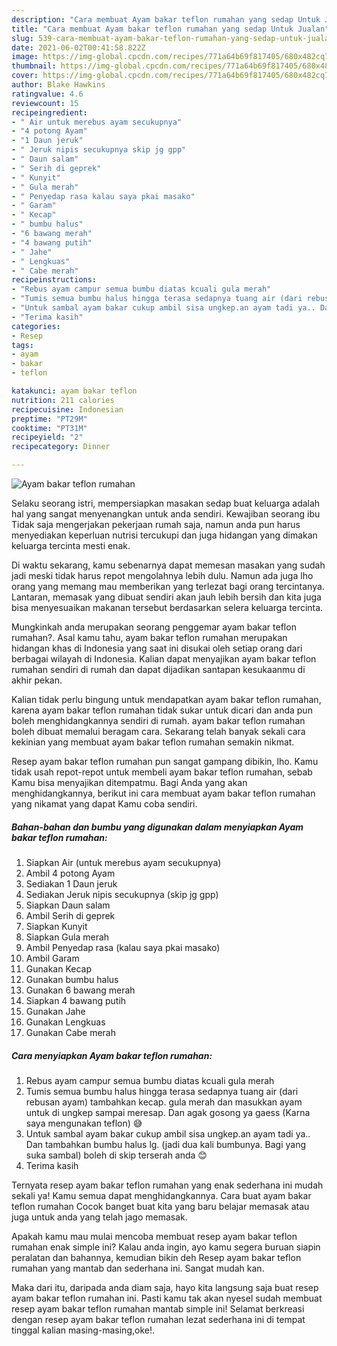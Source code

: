 ```yaml
---
description: "Cara membuat Ayam bakar teflon rumahan yang sedap Untuk Jualan"
title: "Cara membuat Ayam bakar teflon rumahan yang sedap Untuk Jualan"
slug: 539-cara-membuat-ayam-bakar-teflon-rumahan-yang-sedap-untuk-jualan
date: 2021-06-02T00:41:58.822Z
image: https://img-global.cpcdn.com/recipes/771a64b69f817405/680x482cq70/ayam-bakar-teflon-rumahan-foto-resep-utama.jpg
thumbnail: https://img-global.cpcdn.com/recipes/771a64b69f817405/680x482cq70/ayam-bakar-teflon-rumahan-foto-resep-utama.jpg
cover: https://img-global.cpcdn.com/recipes/771a64b69f817405/680x482cq70/ayam-bakar-teflon-rumahan-foto-resep-utama.jpg
author: Blake Hawkins
ratingvalue: 4.6
reviewcount: 15
recipeingredient:
- " Air untuk merebus ayam secukupnya"
- "4 potong Ayam"
- "1 Daun jeruk"
- " Jeruk nipis secukupnya skip jg gpp"
- " Daun salam"
- " Serih di geprek"
- " Kunyit"
- " Gula merah"
- " Penyedap rasa kalau saya pkai masako"
- " Garam"
- " Kecap"
- " bumbu halus"
- "6 bawang merah"
- "4 bawang putih"
- " Jahe"
- " Lengkuas"
- " Cabe merah"
recipeinstructions:
- "Rebus ayam campur semua bumbu diatas kcuali gula merah"
- "Tumis semua bumbu halus hingga terasa sedapnya tuang air (dari rebusan ayam) tambahkan kecap. gula merah dan masukkan ayam untuk di ungkep sampai meresap. Dan agak gosong ya gaess (Karna saya mengunakan teflon) 😅"
- "Untuk sambal ayam bakar cukup ambil sisa ungkep.an ayam tadi ya.. Dan tambahkan bumbu halus lg. (jadi dua kali bumbunya. Bagi yang suka sambal) boleh di skip terserah anda 😊"
- "Terima kasih"
categories:
- Resep
tags:
- ayam
- bakar
- teflon

katakunci: ayam bakar teflon 
nutrition: 211 calories
recipecuisine: Indonesian
preptime: "PT29M"
cooktime: "PT31M"
recipeyield: "2"
recipecategory: Dinner

---
```



![Ayam bakar teflon rumahan](https://img-global.cpcdn.com/recipes/771a64b69f817405/680x482cq70/ayam-bakar-teflon-rumahan-foto-resep-utama.jpg)

Selaku seorang istri, mempersiapkan masakan sedap buat keluarga adalah hal yang sangat menyenangkan untuk anda sendiri. Kewajiban seorang ibu Tidak saja mengerjakan pekerjaan rumah saja, namun anda pun harus menyediakan keperluan nutrisi tercukupi dan juga hidangan yang dimakan keluarga tercinta mesti enak.

Di waktu  sekarang, kamu sebenarnya dapat memesan masakan yang sudah jadi meski tidak harus repot mengolahnya lebih dulu. Namun ada juga lho orang yang memang mau memberikan yang terlezat bagi orang tercintanya. Lantaran, memasak yang dibuat sendiri akan jauh lebih bersih dan kita juga bisa menyesuaikan makanan tersebut berdasarkan selera keluarga tercinta. 



Mungkinkah anda merupakan seorang penggemar ayam bakar teflon rumahan?. Asal kamu tahu, ayam bakar teflon rumahan merupakan hidangan khas di Indonesia yang saat ini disukai oleh setiap orang dari berbagai wilayah di Indonesia. Kalian dapat menyajikan ayam bakar teflon rumahan sendiri di rumah dan dapat dijadikan santapan kesukaanmu di akhir pekan.

Kalian tidak perlu bingung untuk mendapatkan ayam bakar teflon rumahan, karena ayam bakar teflon rumahan tidak sukar untuk dicari dan anda pun boleh menghidangkannya sendiri di rumah. ayam bakar teflon rumahan boleh dibuat memalui beragam cara. Sekarang telah banyak sekali cara kekinian yang membuat ayam bakar teflon rumahan semakin nikmat.

Resep ayam bakar teflon rumahan pun sangat gampang dibikin, lho. Kamu tidak usah repot-repot untuk membeli ayam bakar teflon rumahan, sebab Kamu bisa menyajikan ditempatmu. Bagi Anda yang akan menghidangkannya, berikut ini cara membuat ayam bakar teflon rumahan yang nikamat yang dapat Kamu coba sendiri.

<!--inarticleads1-->

##### Bahan-bahan dan bumbu yang digunakan dalam menyiapkan Ayam bakar teflon rumahan:

1. Siapkan  Air (untuk merebus ayam secukupnya)
1. Ambil 4 potong Ayam
1. Sediakan 1 Daun jeruk
1. Sediakan  Jeruk nipis secukupnya (skip jg gpp)
1. Siapkan  Daun salam
1. Ambil  Serih di geprek
1. Siapkan  Kunyit
1. Siapkan  Gula merah
1. Ambil  Penyedap rasa (kalau saya pkai masako)
1. Ambil  Garam
1. Gunakan  Kecap
1. Gunakan  bumbu halus
1. Gunakan 6 bawang merah
1. Siapkan 4 bawang putih
1. Gunakan  Jahe
1. Gunakan  Lengkuas
1. Gunakan  Cabe merah




<!--inarticleads2-->

##### Cara menyiapkan Ayam bakar teflon rumahan:

1. Rebus ayam campur semua bumbu diatas kcuali gula merah
1. Tumis semua bumbu halus hingga terasa sedapnya tuang air (dari rebusan ayam) tambahkan kecap. gula merah dan masukkan ayam untuk di ungkep sampai meresap. Dan agak gosong ya gaess (Karna saya mengunakan teflon) 😅
1. Untuk sambal ayam bakar cukup ambil sisa ungkep.an ayam tadi ya.. Dan tambahkan bumbu halus lg. (jadi dua kali bumbunya. Bagi yang suka sambal) boleh di skip terserah anda 😊
1. Terima kasih




Ternyata resep ayam bakar teflon rumahan yang enak sederhana ini mudah sekali ya! Kamu semua dapat menghidangkannya. Cara buat ayam bakar teflon rumahan Cocok banget buat kita yang baru belajar memasak atau juga untuk anda yang telah jago memasak.

Apakah kamu mau mulai mencoba membuat resep ayam bakar teflon rumahan enak simple ini? Kalau anda ingin, ayo kamu segera buruan siapin peralatan dan bahannya, kemudian bikin deh Resep ayam bakar teflon rumahan yang mantab dan sederhana ini. Sangat mudah kan. 

Maka dari itu, daripada anda diam saja, hayo kita langsung saja buat resep ayam bakar teflon rumahan ini. Pasti kamu tak akan nyesel sudah membuat resep ayam bakar teflon rumahan mantab simple ini! Selamat berkreasi dengan resep ayam bakar teflon rumahan lezat sederhana ini di tempat tinggal kalian masing-masing,oke!.

